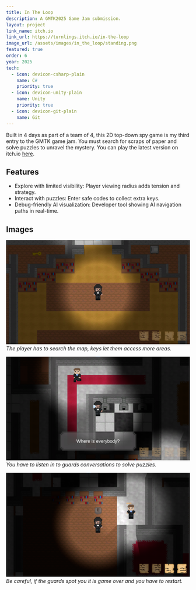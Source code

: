 ```yaml
---
title: In The Loop
description: A GMTK2025 Game Jam submission.
layout: project
link_name: itch.io
link_url: https://turnlings.itch.io/in-the-loop
image_url: /assets/images/in_the_loop/standing.png
featured: true
order: 6
year: 2025
tech:
  - icon: devicon-csharp-plain
    name: C#
    priority: true
  - icon: devicon-unity-plain
    name: Unity
    priority: true
  - icon: devicon-git-plain
    name: Git
---
```


Built in 4 days as part of a team of 4, this 2D top-down spy game is my third entry to the GMTK game jam. You must search for scraps of paper and solve puzzles to unravel the mystery. You can play the latest version on itch.io [here](https://turnlings.itch.io/in-the-loop).

## Features
- Explore with limited visibility: Player viewing radius adds tension and strategy.
- Interact with puzzles: Enter safe codes to collect extra keys.
- Debug-friendly AI visualization: Developer tool showing AI navigation paths in real-time.

## Images
![Standing](/assets/images/in_the_loop/standing.png)
*The player has to search the map, keys let them access more areas.*

![Cup to wall](/assets/images/in_the_loop/cupwall.png)
*You have to listen in to guards conversations to solve puzzles.*

![Guard](/assets/images/in_the_loop/guard.png)
*Be careful, if the guards spot you it is game over and you have to restart.*